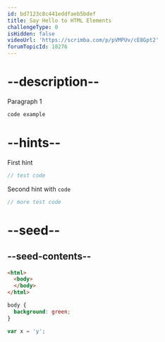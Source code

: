 ```yaml
---
id: bd7123c8c441eddfaeb5bdef
title: Say Hello to HTML Elements
challengeType: 0
isHidden: false
videoUrl: 'https://scrimba.com/p/pVMPUv/cE8Gpt2'
forumTopicId: 18276
---
```


# --description--

Paragraph 1

```html
code example
```

# --hints--

First hint

```js
// test code
```

Second hint with <code>code</code>

```js
// more test code
```

# --seed--

## --seed-contents--

```html
<html>
  <body>
  </body>
</html>
```

```css
body {
  background: green;
}
```

```js
var x = 'y';
```
